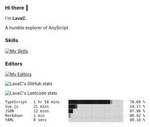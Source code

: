 ### Hi there 👋
I'm **LavaC**

A humble explorer of AnyScript

### Skills
[![My Skills](https://skillicons.dev/icons?i=js,ts,vue,nodejs,nuxtjs,astro,solidjs,tailwind)](https://skillicons.dev)

### Editors
[![My Editors](https://skillicons.dev/icons?i=neovim,vscode)](https://skillicons.dev)

![LavaC's GitHub stats](https://github-readme-stats.vercel.app/api?username=LavaCxx&show_icons=true&theme=synthwave)

![LavaC's Leetcode stats](https://leetcard.jacoblin.cool/LavaC?theme=nord&font=Amiko&ext=activity&site=cn)

<!--START_SECTION:waka-->

```txt
TypeScript   1 hr 58 mins    ███████████████████▒░░░░░   76.69 %
Vue.js       21 mins         ███▓░░░░░░░░░░░░░░░░░░░░░   14.17 %
JSON         12 mins         ██░░░░░░░░░░░░░░░░░░░░░░░   07.98 %
Markdown     1 min           ▒░░░░░░░░░░░░░░░░░░░░░░░░   00.92 %
YAML         0 secs          ░░░░░░░░░░░░░░░░░░░░░░░░░   00.18 %
```

<!--END_SECTION:waka-->
